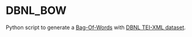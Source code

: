 # DBNL_BOW
Python script to generate a [Bag-Of-Words](https://en.wikipedia.org/wiki/Bag-of-words_model) with [DBNL TEI-XML dataset](https://dbnl.org/letterkunde/pd/index.php).
